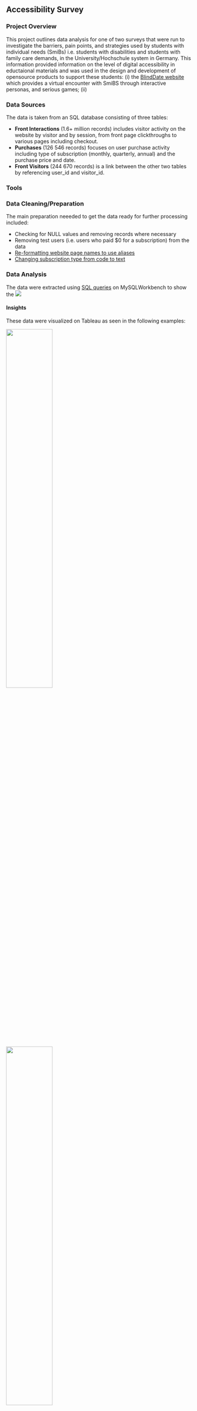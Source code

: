 
## Accessibility Survey

### Project Overview
This project outlines data analysis for one of two surveys that were run to investigate the barriers, pain points, and strategies used by students with individual needs (SmiBs) i.e. students with disabilities and students with family care demands, in the University/Hochschule system in Germany. This information provided information on the level of digital accessibility in eductaional materials and was used in the design and development of opensource products to support these students: (i) the [BlindDate website](https://shuffle-project.github.io/blinddate/) which provides a virtual encounter with SmiBS through interactive personas, and serious games; (ii) 

### Data Sources
The data is taken from an SQL database consisting of three tables: 
* __Front Interactions__ (1.6+ million records) includes visitor activity on the website by visitor and by session, from front page clickthroughs to various pages including checkout.
* __Purchases__ (126 546 records) focuses on user purchase activity including type of subscription (monthly, quarterly, annual) and the purchase price and date.
* __Front Visitors__ (244 670 records) is a link between the other two tables by referencing user_id and visitor_id.
 
### Tools


### Data Cleaning/Preparation
The main preparation neeeded to get the data ready for further processing included:
* Checking for NULL values and removing records where necessary
* Removing test users (i.e. users who paid $0 for a subscription) from the data
* [Re-formatting website page names to use aliases](pre-processing/url_to_alias.sql)
* [Changing subscription type from code to text](pre-processing/reformat_purchase_type.sql)


### Data Analysis
The data were extracted using [SQL queries](user_journey_analysis/user_journey_by_quarter.sql) on MySQLWorkbench to show the 
<img src="src/user_journey_file.png?raw=true"/>

#### Insights


These data were visualized on Tableau as seen in the following examples:

<img src="user_journey_analysis/Q1_Subscription_Types.png?raw=true" width="50%"/>

<img src="user_journey_analysis/Q1_Average_Length_of_Journey.png?raw=true" width="50%"/>


### Further Data Analysis


